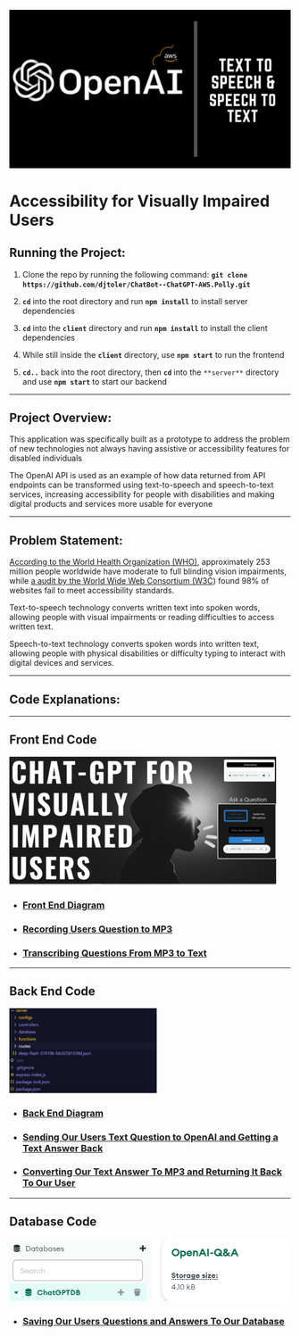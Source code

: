 ![openai3.png](https://github.com/djtoler/ChatBot--ChatGPT-AWS.Polly/blob/main/assets/openai3.png)

# Accessibility for Visually Impaired Users
  
## Running the Project:
1. Clone the repo by running the following command: **`git clone https://github.com/djtoler/ChatBot--ChatGPT-AWS.Polly.git`**

2. **`cd`** into the root directory and run **`npm install`** to install server dependencies

3. **`cd`** into the **`client`** directory and run **`npm install`** to install the client dependencies
   
4. While still inside the **`client`** directory, use **`npm start`** to run the frontend 
   
5. **`cd..`** back into the root directory, then **`cd`** into the `**server**` directory and use **`npm start`** to start our backend
---

## Project Overview:

This application was specifically built as a prototype to address the problem of new technologies not always having assistive or accessibility features for disabled individuals 

The OpenAI API is used as an example of how data returned from API endpoints can be transformed using text-to-speech and speech-to-text services, increasing accessibility for people with disabilities and making digital products and services more usable for everyone

---

## Problem Statement:

[According to the World Health Organization (WHO)](https://www.who.int/news-room/fact-sheets/detail/blindness-and-visual-impairment), approximately 253 million people worldwide have moderate to full blinding vision impairments, while [a audit by the World Wide Web Consortium (W3C](https://www.isemag.com/professional-development-leadership/article/14267164/98-of-websites-fail-to-comply-with-accessibility-requirements-for-people-with-disabilities)) found 98% of websites fail to meet accessibility standards.

Text-to-speech technology converts written text into spoken words, allowing people with visual impairments or reading difficulties to access written text.

Speech-to-text technology converts spoken words into written text, allowing people with physical disabilities or difficulty typing to interact with digital devices and services.

---

## **Code Explanations:**

<!-- ----------------------------------------------------------------------------------------------------- -->
---
## Front End Code
![home.png](https://github.com/djtoler/ChatBot--ChatGPT-AWS.Polly/blob/main/assets/frontend-landing-page.png)


- ### [Front End Diagram](https://github.com/djtoler/ChatBot--ChatGPT-AWS.Polly/blob/main/assets/mds/Front%20End%20Diagram.md)
  
- ### [Recording Users Question to MP3](https://github.com/djtoler/ChatBot--ChatGPT-AWS.Polly/blob/main/assets/mds/Recording%20Our%20Users%20Question%20to%20MP3.md)

- ### [Transcribing Questions From MP3 to Text](https://github.com/djtoler/ChatBot--ChatGPT-AWS.Polly/blob/main/assets/mds/Transcribing%20Our%20Users%20Question%20From%20MP3%20to%20Text.md)












<!-- ----------------------------------------------------------------------------------------------------- -->
---
## Back End Code
![chatserver1](https://github.com/djtoler/ChatBot--ChatGPT-AWS.Polly/blob/main/assets/backend-directory-colored_1_51.png)

- ### [Back End Diagram](https://github.com/djtoler/ChatBot--ChatGPT-AWS.Polly/blob/main/assets/mds/Back%20End%20Diagram.md)
  
- ### [Sending Our Users Text Question to OpenAI and Getting a Text Answer Back](https://github.com/djtoler/ChatBot--ChatGPT-AWS.Polly/blob/main/assets/mds/Sending%20Our%20Users%20Text%20Question%20to%20OpenAI%20and%20Getting%20a%20Text%20Answer%20Back.md)
  
- ### [Converting Our Text Answer To MP3 and Returning It Back To Our User](https://github.com/djtoler/ChatBot--ChatGPT-AWS.Polly/blob/main/assets/mds/Converting%20Our%20Text%20Answer%20To%20MP3%20and%20Returning%20It%20Back%20To%20Our%20User.md)











<!-- ----------------------------------------------------------------------------------------------------- -->
---
## Database Code
![chatserverdb2](https://github.com/djtoler/ChatBot--ChatGPT-AWS.Polly/blob/main/assets/backend-database-db-snapshot.PNG)

- ### [Saving Our Users Questions and Answers To Our Database](https://github.com/djtoler/ChatBot--ChatGPT-AWS.Polly/blob/main/assets/mds/Saving%20Our%20Users%20Questions%20and%20Answers%20To%20Our%20Database.md)



